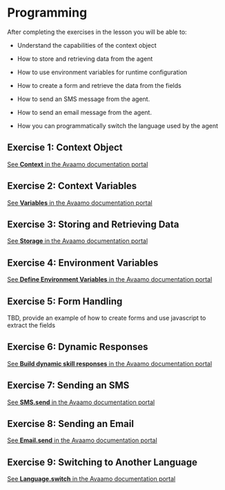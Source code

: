 # Programming

After completing the exercises in the lesson you
will be able to:

- Understand the capabilities of the context object

- How to store and retrieving data from the agent

- How to use environment variables for runtime configuration

- How to create a form and retrieve the data from the fields

- How to send an SMS message from the agent.

- How to send an email message from the agent.

- How you can programmatically switch the language used by the agent

## Exercise 1: Context Object

[See **Context** in the Avaamo documentation portal](https://docs.avaamo.com/v5/how-to/build-skills/create-skill/customize-your-skill/reference-library/context)

## Exercise 2: Context Variables

[See **Variables** in the Avaamo documentation portal](https://docs.avaamo.com/v5/how-to/build-skills/create-skill/customize-your-skill/reference-library/context/variables)

## Exercise 3: Storing and Retrieving Data

[See **Storage** in the Avaamo documentation portal](https://docs.avaamo.com/v5/how-to/build-skills/create-skill/customize-your-skill/reference-library/storage)

## Exercise 4: Environment Variables

[See **Define Environment Variables** in the Avaamo documentation portal](https://docs.avaamo.com/v5/how-to/build-agents/configure-agents/define-environment-variables)

## Exercise 5: Form Handling

TBD, provide an example of how to create forms and use javascript to extract the fields

## Exercise 6: Dynamic Responses

[See **Build dynamic skill responses** in the Avaamo documentation portal](https://docs.avaamo.com/v5/how-to/build-skills/create-skill/customize-your-skill/how-to/customize-skill-ui-1/build-dynamic-skill-response)

## Exercise 7: Sending an SMS

[See **SMS.send** in the Avaamo documentation portal](https://docs.avaamo.com/v5/how-to/build-skills/create-skill/customize-your-skill/reference-library/notifications#sms-send)

## Exercise 8: Sending an Email

[See **Email.send** in the Avaamo documentation portal](https://docs.avaamo.com/v5/how-to/build-skills/create-skill/customize-your-skill/reference-library/notifications#email-send)

## Exercise 9: Switching to Another Language

[See **Language.switch** in the Avaamo documentation portal](https://docs.avaamo.com/v5/how-to/build-skills/create-skill/customize-your-skill/reference-library/language.switch)
